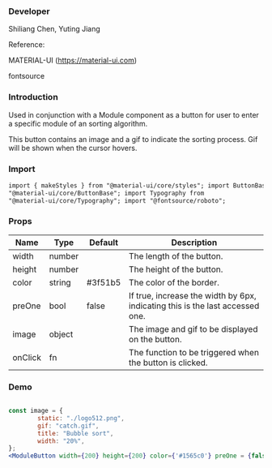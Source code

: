 ### **Developer**

Shiliang Chen, Yuting Jiang

Reference:

MATERIAL-UI (https://material-ui.com)

fontsource

### **Introduction**

Used in conjunction with a Module component as a button for user to enter a specific module of an sorting algorithm.

This button contains an image and a gif to indicate the sorting process. Gif will be shown when the cursor hovers.

### **Import**

```html
import { makeStyles } from "@material-ui/core/styles"; import ButtonBase from
"@material-ui/core/ButtonBase"; import Typography from
"@material-ui/core/Typography"; import "@fontsource/roboto";
```

### **Props**

| Name    | Type   | Default | Description                                                                   |
| ------- | ------ | ------- | ----------------------------------------------------------------------------- |
| width   | number |         | The length of the button.                                                     |
| height  | number |         | The height of the button.                                                     |
| color   | string | #3f51b5 | The color of the border.                                                      |
| preOne  | bool   | false   | If true, increase the width by 6px, indicating this is the last accessed one. |
| image   | object |         | The image and gif to be displayed on the button.                              |
| onClick | fn     |         | The function to be triggered when the button is clicked.                      |

### **Demo**

```jsx

const image = {
        static: "./logo512.png",
        gif: "catch.gif",
        title: "Bubble sort",
        width: "20%",
};
<ModuleButton width={200} height={200} color={'#1565c0'} preOne = {false} image={image}/>
```
